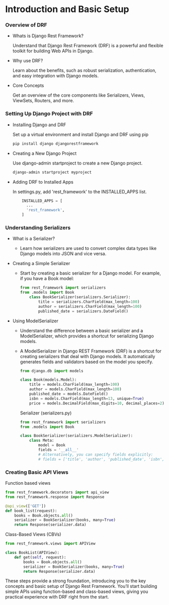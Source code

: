 # Introduction and Basic Setup

### Overview of DRF

- Whats is Django Rest Framework?

  Understand that Django Rest Framework (DRF) is a powerful and flexible toolkit for building Web APIs in Django.

- Why use DRF?

  Learn about the benefits, such as robust serialization, authentication, and easy integration with Django models.

- Core Concepts

  Get an overview of the core components like Serializers, Views, ViewSets, Routers, and more.

### Setting Up Django Project with DRF

- Installing Django and DRF

  Set up a virtual environment and install Django and DRF using pip

  ```bash
  pip install django djangorestframework
  ```

- Creating a New Django Project

  Use django-admin startproject to create a new Django project.

  ```bash
  django-admin startproject myproject
  ```

- Adding DRF to Installed Apps

  In settings.py, add 'rest_framework' to the INSTALLED_APPS list.

  ```python
      INSTALLED_APPS = [
        ...
        'rest_framework',
      ]
  ```

### Understanding Serializers

- What is a Serializer?

  - Learn how serializers are used to convert complex data types like Django models into JSON and vice versa.

- Creating a Simple Serializer

  - Start by creating a basic serializer for a Django model. For example, if you have a Book model:

    ```python
    from rest_framework import serializers
    from .models import Book
        class BookSerializer(serializers.Serializer):
            title = serializers.CharField(max_length=100)
            author = serializers.CharField(max_length=100)
            published_date = serializers.DateField()
    ```

- Using ModelSerializer

  - Understand the difference between a basic serializer and a ModelSerializer, which provides a shortcut for serializing Django models.

  - A ModelSerializer in Django REST Framework (DRF) is a shortcut for creating serializers that deal with Django models. It automatically generates fields and validators based on the model you specify.

    ```python
    from django.db import models

    class Book(models.Model):
        title = models.CharField(max_length=100)
        author = models.CharField(max_length=100)
        published_date = models.DateField()
        isbn = models.CharField(max_length=13, unique=True)
        price = models.DecimalField(max_digits=10, decimal_places=2)

    ```

    Serializer (serializers.py)

    ```python
    from rest_framework import serializers
    from .models import Book

    class BookSerializer(serializers.ModelSerializer):
        class Meta:
            model = Book
            fields = '__all__'
            # Alternatively, you can specify fields explicitly:
            # fields = ['title', 'author', 'published_date', 'isbn', 'price']
    ```

### Creating Basic API Views

Function based views

```python
from rest_framework.decorators import api_view
from rest_framework.response import Response

@api_view(['GET'])
def book_list(request):
    books = Book.objects.all()
    serializer = BookSerializer(books, many=True)
    return Response(serializer.data)
```

Class-Based Views (CBVs)

```python
from rest_framework.views import APIView

class BookList(APIView):
    def get(self, request):
        books = Book.objects.all()
        serializer = BookSerializer(books, many=True)
        return Response(serializer.data)
```

These steps provide a strong foundation, introducing you to the key concepts and basic setup of Django Rest Framework. You’ll start building simple APIs using function-based and class-based views, giving you practical experience with DRF right from the start.
